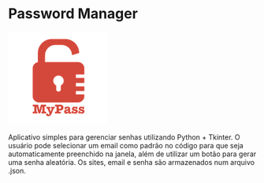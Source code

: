 # Password Manager
![Logo](https://github.com/raul-leal/password_manager/blob/ba9c83c8d20298830997e8e7624b950c933932a5/logo.png "logo")

Aplicativo simples para gerenciar senhas utilizando Python + Tkinter. O usuário pode selecionar um email como padrão no código para que seja automaticamente preenchido na janela, além de utilizar um botão para gerar uma senha aleatória. Os sites, email e senha são armazenados num arquivo .json.
